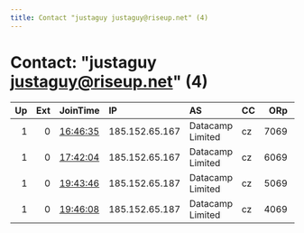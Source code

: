 ```yaml
---
title: Contact "justaguy justaguy@riseup.net" (4)
---
```


# Contact: "justaguy justaguy@riseup.net" (4)

|   Up |   Ext | JoinTime                                                                                            | IP             | AS               | CC   |   ORp |   Dirp | OS    | Version       | Nickname   |   eFamMembers |
|-----:|------:|:----------------------------------------------------------------------------------------------------|:---------------|:-----------------|:-----|------:|-------:|:------|:--------------|:-----------|--------------:|
|    1 |     0 | [16:46:35](https://metrics.torproject.org/rs.html#details/BA11156BE989853DAFAF48360F898692F384B5E5) | 185.152.65.167 | Datacamp Limited | cz   |  7069 |   7070 | Linux | 0.3.3.4-alpha | Justaguy3  |             6 |
|    1 |     0 | [17:42:04](https://metrics.torproject.org/rs.html#details/D47D60F927DBF305E4D298B996C1C6298DDA142C) | 185.152.65.167 | Datacamp Limited | cz   |  6069 |   6070 | Linux | 0.3.3.4-alpha | Justaguy4  |             6 |
|    1 |     0 | [19:43:46](https://metrics.torproject.org/rs.html#details/980F1A0B9CC1F967DDD7AE444F49F363CFFE6D80) | 185.152.65.187 | Datacamp Limited | cz   |  5069 |   5070 | Linux | 0.3.3.4-alpha | Justaguy5  |             6 |
|    1 |     0 | [19:46:08](https://metrics.torproject.org/rs.html#details/1E737EA0E06F29B48C7F0DDA8DED1D3B25B06829) | 185.152.65.187 | Datacamp Limited | cz   |  4069 |   4070 | Linux | 0.3.3.4-alpha | Justaguy6  |             6 |
